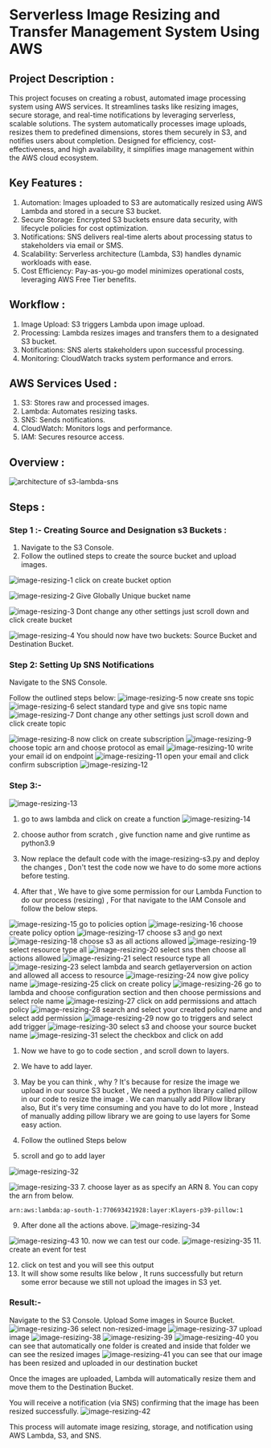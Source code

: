 # Serverless Image Resizing and Transfer Management System Using AWS


## Project Description :

This project focuses on creating a robust, automated image processing system using AWS services. It streamlines tasks like resizing images, secure storage, and real-time notifications by leveraging serverless, scalable solutions. The system automatically processes image uploads, resizes them to predefined dimensions, stores them securely in S3, and notifies users about completion. Designed for efficiency, cost-effectiveness, and high availability, it simplifies image management within the AWS cloud ecosystem.


## Key Features :

1.    Automation: Images uploaded to S3 are automatically resized using AWS Lambda and stored in a secure S3 bucket.
2.    Secure Storage: Encrypted S3 buckets ensure data security, with lifecycle policies for cost optimization.
3.    Notifications: SNS delivers real-time alerts about processing status to stakeholders via email or SMS.
4.    Scalability: Serverless architecture (Lambda, S3) handles dynamic workloads with ease.
5.    Cost Efficiency: Pay-as-you-go model minimizes operational costs, leveraging AWS Free Tier benefits.


## Workflow :

1.    Image Upload: S3 triggers Lambda upon image upload.
2.    Processing: Lambda resizes images and transfers them to a designated S3 bucket.
3.    Notifications: SNS alerts stakeholders upon successful processing.
4.    Monitoring: CloudWatch tracks system performance and errors.

## AWS Services Used :

1.    S3: Stores raw and processed images.
2.    Lambda: Automates resizing tasks.
3.    SNS: Sends notifications.
4.    CloudWatch: Monitors logs and performance.
5.    IAM: Secures resource access.


## Overview :

![architecture of s3-lambda-sns](https://github.com/user-attachments/assets/26418588-71b4-4fba-bc86-a2299f765f9e)


## Steps :


### Step 1 :- Creating Source and Designation s3 Buckets :

1. Navigate to the S3 Console.
2. Follow the outlined steps to create the source bucket and upload images.

![image-resizing-1](https://github.com/user-attachments/assets/3fba1135-6cd3-47bf-b0e2-7437fdf05b9d)
click on create bucket option



![image-resizing-2](https://github.com/user-attachments/assets/4f50f4d8-39bb-428f-b099-0d24371fae46)
Give Globally Unique bucket name


![image-resizing-3](https://github.com/user-attachments/assets/ba0e7ae3-4952-4ae1-9849-f41f81db17ea)
Dont change any other settings just scroll down and click create bucket


![image-resizing-4](https://github.com/user-attachments/assets/1002bda3-4e60-4565-a8ec-5b3bd6723a67)
You should now have two buckets: Source Bucket and Destination Bucket.

### Step 2: Setting Up SNS Notifications
Navigate to the SNS Console.

Follow the outlined steps below:
![image-resizing-5](https://github.com/user-attachments/assets/e593fa61-648d-4e29-b62c-0c1a8dee4905)
now create sns topic
![image-resizing-6](https://github.com/user-attachments/assets/ebfc41d5-a1a3-4f77-bf57-051201bd6bd8)
select standard type and give sns topic name
![image-resizing-7](https://github.com/user-attachments/assets/6b4cbdca-0bac-4e51-acb2-13d33bba5d5b)
Dont change any other settings just scroll down and click create topic

![image-resizing-8](https://github.com/user-attachments/assets/849e74d3-b579-499e-a990-43e7eed40ca2)
now click on create subscription
![image-resizing-9](https://github.com/user-attachments/assets/86004487-b554-4f48-b10d-288bd75a070d)
choose topic arn and choose protocol as email
![image-resizing-10](https://github.com/user-attachments/assets/3719c094-b499-44ac-96c6-a95680f446cb)
write your email id on endpoint
![image-resizing-11](https://github.com/user-attachments/assets/509dfac5-94f0-4d23-8777-b4cb6fc4cab5)
open your email and click confirm subscription
![image-resizing-12](https://github.com/user-attachments/assets/caaab325-07e0-47fe-8e2e-5ee6e6d53edb)


### Step 3:- 
![image-resizing-13](https://github.com/user-attachments/assets/2efa9048-1b61-42e8-92d6-91c9dfcd223b)
1.  go to aws lambda and click on create a function
![image-resizing-14](https://github.com/user-attachments/assets/99e28cb7-e63b-47c6-85d3-5d9c8336a6ec)
2.  choose author from scratch , give function name and give runtime as python3.9

3.  Now replace the default code with the image-resizing-s3.py and deploy the changes , Don't test the code now we have to do some more actions before testing.


4.  After that , We have to give some permission for our Lambda Function to do our process (resizing) , For that navigate to the IAM Console and follow the below steps.


![image-resizing-15](https://github.com/user-attachments/assets/46211066-7917-409f-9142-2e94db744cf4)
go to policies option 
![image-resizing-16](https://github.com/user-attachments/assets/bb92696f-238c-4424-ab14-bb7512920e60)
choose create policy option
![image-resizing-17](https://github.com/user-attachments/assets/21a341f9-ced0-4da0-b5bc-a878d2a6b5f6)
choose s3 and go next
![image-resizing-18](https://github.com/user-attachments/assets/a6f5d04d-9857-4703-93ac-5ea67eb40d6f)
choose s3 as all actions allowed
![image-resizing-19](https://github.com/user-attachments/assets/0d74f7a3-2596-4bf1-9ea0-2304253c5fb2)
select resource type all
![image-resizing-20](https://github.com/user-attachments/assets/4a1862f5-ba57-4411-b4a4-7da9731d223b)
select sns then choose all actions allowed
![image-resizing-21](https://github.com/user-attachments/assets/56a2033b-2adb-48c9-914a-27cfc6f3da9c)
select resource type all
![image-resizing-23](https://github.com/user-attachments/assets/b323dfe2-4cb3-475f-89aa-5a903015e4d6)
select lambda and search getlayerversion on action and allowed all access to resource
![image-resizing-24](https://github.com/user-attachments/assets/17c5e9dc-a420-4756-af54-09a913b09993)
now give policy name
![image-resizing-25](https://github.com/user-attachments/assets/97e07641-0d1c-413a-a736-f42fe198b857)
click on create policy
![image-resizing-26](https://github.com/user-attachments/assets/d503d974-4e6f-4549-b916-cda1e071b7fa)
go to lambda and choose configuration section and then choose permissions and select role name
![image-resizing-27](https://github.com/user-attachments/assets/c9b7474e-123c-458c-a247-fb91171e53d7)
click on add permissions and attach policy
![image-resizing-28](https://github.com/user-attachments/assets/8206835a-3b41-45b5-bb1c-38ce80db3d45)
search and select your created policy name and select add permission
![image-resizing-29](https://github.com/user-attachments/assets/d8f69346-46c5-43cb-9473-30b6c0c70366)
now go to triggers and select add trigger
![image-resizing-30](https://github.com/user-attachments/assets/acc5d3f3-1cfd-4471-b036-dddbfa3f0937)
select s3 and choose your source bucket name
![image-resizing-31](https://github.com/user-attachments/assets/910fb40b-94ef-4133-8f38-8fb90294f145)
select the checkbox and click on add 



1.   Now we have to go to code section , and scroll down to layers.

2.  We have to add layer.

4.  May be you can think , why ?
It's because for resize the image we upload in our source S3 bucket , We need a python library called pillow in our code to resize the image . We can manually add Pillow library also, But it's very time consuming and you have to do lot more , Instead of manually adding pillow library we are going to use layers for Some easy action.

5.  Follow the outlined Steps below
6.  scroll and go to add layer

![image-resizing-32](https://github.com/user-attachments/assets/8a6e7356-03ce-4213-bd46-6f6250c7f23d)


![image-resizing-33](https://github.com/user-attachments/assets/9267e7aa-bb4a-42d4-90d6-3e65e1b857ce)
7.  choose layer as as specify an ARN 
8.  You can copy the arn from below.

```
arn:aws:lambda:ap-south-1:770693421928:layer:Klayers-p39-pillow:1
```
9.  After done all the actions above.
![image-resizing-34](https://github.com/user-attachments/assets/307e7f67-79a1-4021-9d08-564268a57f19)

![image-resizing-43](https://github.com/user-attachments/assets/4a08ecc3-4330-4f35-ba24-a9cba063d04b)
10. now we can test our code.
![image-resizing-35](https://github.com/user-attachments/assets/789fad65-425b-4dcb-8ff7-e32825ce3f0d)
11. create an event for test

12. click on test and you will see this output
13. It will show some results like below , It runs successfully but return some error because we still not upload the images in S3 yet.


### Result:- 
Navigate to the S3 Console.
Upload Some images in Source Bucket.
![image-resizing-36](https://github.com/user-attachments/assets/0ebf3d32-8b03-4578-ae54-ff10e6f78d84)
select non-resized-image
![image-resizing-37](https://github.com/user-attachments/assets/20853577-f7de-4b4a-a118-5cb870207af2)
upload image
![image-resizing-38](https://github.com/user-attachments/assets/e1fd866e-c5c7-4598-8111-9f9e573ad4f6)
![image-resizing-39](https://github.com/user-attachments/assets/d2262596-7d16-43e2-9eda-e994ba2a48c8)
![image-resizing-40](https://github.com/user-attachments/assets/6e87271c-db85-4847-8b7c-4b177377855d)
you can see that automatically one folder is created and inside that folder we can see the resized images
![image-resizing-41](https://github.com/user-attachments/assets/4ccd349a-5b18-43e0-8401-2f506bcd0fc9)
you can see that our image has been resized and uploaded in our destination bucket

Once the images are uploaded, Lambda will automatically resize them and move them to the Destination Bucket.

You will receive a notification (via SNS) confirming that the image has been resized successfully.
![image-resizing-42](https://github.com/user-attachments/assets/316136ba-1f96-4532-92e2-ff6721b68479)

This process will automate image resizing, storage, and notification using AWS Lambda, S3, and SNS.

